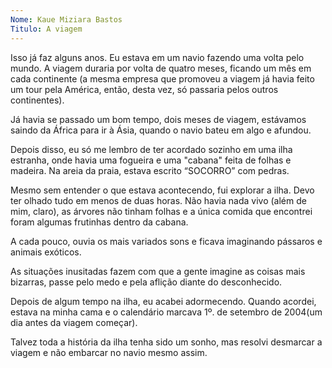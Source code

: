 ```yaml
---
Nome: Kaue Miziara Bastos
Titulo: A viagem
---
```


Isso já faz alguns anos. Eu estava em um navio fazendo uma volta pelo mundo. A viagem duraria por volta de  quatro meses, ficando um mês em cada continente (a mesma empresa que promoveu a viagem já havia feito um tour pela América, então, desta vez, só passaria pelos outros continentes).

Já havia se passado um bom tempo, dois meses de viagem, estávamos saindo da África para ir à Ásia, quando o navio bateu em algo e afundou.

Depois disso, eu só me lembro de ter acordado sozinho em uma ilha estranha, onde havia uma fogueira e uma "cabana" feita de folhas e madeira. Na areia da praia, estava escrito “SOCORRO” com pedras.

Mesmo sem entender o que estava acontecendo, fui explorar a ilha. Devo ter olhado tudo em menos de duas horas. Não havia nada vivo (além de mim, claro), as árvores não tinham folhas e a única comida que encontrei foram algumas frutinhas dentro da cabana.

A cada pouco, ouvia os mais variados sons e ficava imaginando pássaros e animais exóticos.

As situações inusitadas fazem com que a  gente imagine as coisas mais bizarras, passe pelo medo e pela aflição diante do desconhecido.

Depois de algum tempo na ilha, eu acabei adormecendo. Quando acordei, estava na minha cama e o calendário marcava  1º. de setembro de 2004(um dia antes da viagem começar).

Talvez toda a história da ilha tenha sido um sonho, mas resolvi desmarcar a viagem e não embarcar no navio mesmo assim.